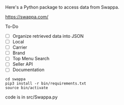 Here's a Python package to access data from Swappa.

https://swappa.com/

To-Do
- [ ] Organize retrieved data into JSON
- [ ] Local
- [ ] Carrier
- [ ] Brand
- [ ] Top Menu Search
- [ ] Seller API
- [ ] Documentation

```
cd swappa
pip3 install -r bin/requirements.txt
source bin/activate
```
code is in src/Swappa.py
